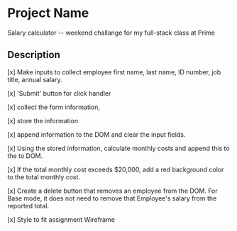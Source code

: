 # Project Name

Salary calculator -- weekend challange for my full-stack class at Prime

## Description

[x] Make inputs to collect employee first name, last name, ID number, job title, annual salary.

[x] 'Submit' button for click handler

[x] collect the form information,

[x] store the information 

[x] append information to the DOM and clear the input fields. 

[x] Using the stored information, calculate monthly costs and append this to the to DOM. 

[x] If the total monthly cost exceeds $20,000, add a red background color to the total monthly cost.

[x] Create a delete button that removes an employee from the DOM. For Base mode, it does not need to remove that Employee's salary from the reported total.

[x] Style to fit assignment Wireframe